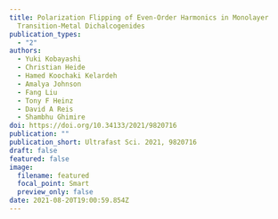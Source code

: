 ```yaml
---
title: Polarization Flipping of Even-Order Harmonics in Monolayer
  Transition-Metal Dichalcogenides
publication_types:
  - "2"
authors:
  - Yuki Kobayashi
  - Christian Heide
  - Hamed Koochaki Kelardeh
  - Amalya Johnson
  - Fang Liu
  - Tony F Heinz
  - David A Reis
  - Shambhu Ghimire
doi: https://doi.org/10.34133/2021/9820716
publication: ""
publication_short: Ultrafast Sci. 2021, 9820716
draft: false
featured: false
image:
  filename: featured
  focal_point: Smart
  preview_only: false
date: 2021-08-20T19:00:59.854Z
---
```

